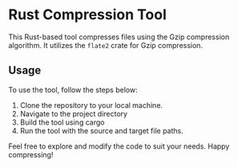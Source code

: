 # Rust Compression Tool

This Rust-based tool compresses files using the Gzip compression algorithm. It utilizes the `flate2` crate for Gzip compression.

## Usage

To use the tool, follow the steps below:

1. Clone the repository to your local machine.
2. Navigate to the project directory
3. Build the tool using cargo
4. Run the tool with the source and target file paths.









Feel free to explore and modify the code to suit your needs.
Happy compressing!
